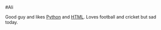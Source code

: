 #Ali



Good guy and likes [Python](/wiki/python) and [HTML](/wiki/html). Loves football and cricket but sad today.